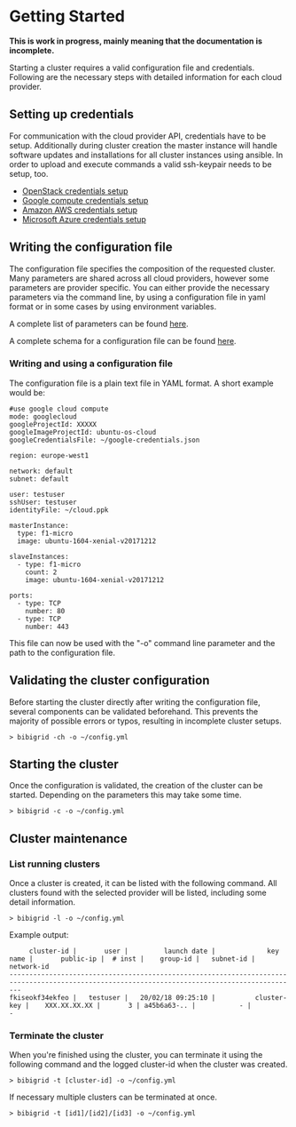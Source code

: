 # Getting Started

**This is work in progress, mainly meaning that the documentation is incomplete.**

Starting a cluster requires a valid configuration file and credentials. Following are the necessary steps with detailed information for each cloud provider.

## Setting up credentials
For communication with the cloud provider API, credentials have to be setup.
Additionally during cluster creation the master instance will handle software updates and installations for all cluster instances using ansible.
In order to upload and execute commands a valid ssh-keypair needs to be setup, too.
- [OpenStack credentials setup](../bibigrid-openstack/docs/Credentials_Setup.md)
- [Google compute credentials setup](../bibigrid-googlecloud/docs/Credentials_Setup.md)
- [Amazon AWS credentials setup](../bibigrid-aws/docs/Credentials_Setup.md)
- [Microsoft Azure credentials setup](../bibigrid-azure/docs/Credentials_Setup.md)

## Writing the configuration file
The configuration file specifies the composition of the requested cluster. Many parameters are shared across all cloud providers, however some parameters are provider specific.
You can either provide the necessary parameters via the command line, by using a configuration file in yaml format or in some cases by using environment variables.

A complete list of parameters can be found [here](COMMAND_LINE.md).

A complete schema for a configuration file can be found [here](CONFIGURATION_SCHEMA.md).

### Writing and using a configuration file
The configuration file is a plain text file in YAML format. A short example would be:

```
#use google cloud compute
mode: googlecloud
googleProjectId: XXXXX
googleImageProjectId: ubuntu-os-cloud
googleCredentialsFile: ~/google-credentials.json

region: europe-west1

network: default
subnet: default

user: testuser
sshUser: testuser
identityFile: ~/cloud.ppk

masterInstance:
  type: f1-micro
  image: ubuntu-1604-xenial-v20171212

slaveInstances:
  - type: f1-micro
    count: 2
    image: ubuntu-1604-xenial-v20171212

ports:
  - type: TCP
    number: 80
  - type: TCP
    number: 443
```

This file can now be used with the "-o" command line parameter and the path to the configuration file.

## Validating the cluster configuration
Before starting the cluster directly after writing the configuration file, several components can be validated beforehand.
This prevents the majority of possible errors or typos, resulting in incomplete cluster setups.

```
> bibigrid -ch -o ~/config.yml
```

## Starting the cluster
Once the configuration is validated, the creation of the cluster can be started. Depending on the parameters
this may take some time.

```
> bibigrid -c -o ~/config.yml
```

## Cluster maintenance
### List running clusters
Once a cluster is created, it can be listed with the following command. All clusters found
with the selected provider will be listed, including some detail information.

```
> bibigrid -l -o ~/config.yml
```

Example output:

```
     cluster-id |       user |         launch date |             key name |       public-ip |  # inst |    group-id |   subnet-id |  network-id
-----------------------------------------------------------------------------------------------------------------------------------------------
fkiseokf34ekfeo |   testuser |   20/02/18 09:25:10 |          cluster-key |    XXX.XX.XX.XX |       3 | a45b6a63-.. |           - |           -
```

### Terminate the cluster
When you're finished using the cluster, you can terminate it using the following command and the logged cluster-id when the cluster was created.

```
> bibigrid -t [cluster-id] -o ~/config.yml
```

If necessary multiple clusters can be terminated at once.

```
> bibigrid -t [id1]/[id2]/[id3] -o ~/config.yml
```
